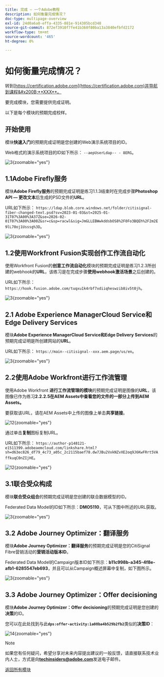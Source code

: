 ```yaml
---
title: 完成 — 一个Adobe教程
description: 如何衡量完成情况？
doc-type: multipage-overview
exl-id: 24d0a6a8-effa-4335-881e-914305bcd348
source-git-commit: 872ef3910f7fe41b360f80ba13a3840efbfd2172
workflow-type: tm+mt
source-wordcount: '465'
ht-degree: 0%

---
```


# 如何衡量完成情况？

转到[https://certification.adobe.com](https://certification.adobe.com)并导航到课程&#x200B;**XXX**。

要完成模块，您需要提供完成证明。

以下是每个模块的预期完成校样。

## 开始使用

模块&#x200B;**快速入门**&#x200B;的预期完成证明是您创建的Web演示系统项目的ID。

Web格式的演示系统项目的ID如下所示： `--aepUserLdap-- - 8ERG`。

![3](./assets/images/module0dtl.png){zoomable="yes"}


## 1.1Adobe Firefly服务

模块&#x200B;**Adobe Firefly服务**&#x200B;的预期完成证明是练习1.1.3结束时在完成步骤&#x200B;**Photoshop API — 更改文本**&#x200B;后生成的PSD文件的&#x200B;**URL**。

URL如下所示： `https://ldap.blob.core.windows.net/folder/citisignal-fiber-changed-text.psd?sv=2023-01-03&st=2025-01-31T07%3A00%3A37Z&se=2026-02-01T07%3A00%3A00Z&sr=c&sp=racwl&sig=JmGLLEBWwkddsbOS8%2F0Fo3BQEh%2F2m2E9lL70oj1Usssg%3D`。

![3](./assets/images/ps24.png){zoomable="yes"}

## 1.2使用Workfront Fusion实现创作工作流自动化

使用Workfront Fusion的&#x200B;**创意工作流自动化**&#x200B;模块的预期完成证明是练习1.2.3所创建的webhook的&#x200B;**URL**，该练习是在完成步骤&#x200B;**使用webhook激活场景**&#x200B;之后创建的。

URL如下所示： `https://hook.fusion.adobe.com/tuqxu1k4rbf7xdiiqheswzib8iv5t0jh`。

![3](./assets/images/wff.png){zoomable="yes"}

## 2.1 Adobe Experience ManagerCloud Service和Edge Delivery Services

模块&#x200B;**Adobe Experience ManagerCloud Service和Edge Delivery Services**&#x200B;的预期完成证明是所创建网站的&#x200B;**URL**。

URL如下所示： `https://main--citisignal--xxx.aem.page/us/en`。

![3](./assets/images/aemcsweb.png){zoomable="yes"}

## 2.2使用Adobe Workfront进行工作流管理

使用Adobe Workfront **进行工作流管理的模块**&#x200B;的预期完成证明是图像的&#x200B;**URL**，该图像已作为练习&#x200B;**2.2.2.5在AEM Assets中查看您的文件的一部分上传到AEM Assets。**

要获取该URL，请在AEM Assets中上传的图像上单击&#x200B;**共享链接**。

![12](./assets/images/wflink1.png){zoomable="yes"}

通过单击&#x200B;**复制**&#x200B;图标复制URL。

URL如下所示： `https://author-p148121-e1511399.adobeaemcloud.com/linkshare.html?sh=d63ec826_df79_4c73_a05c_2c2115baef78.dw7JBu2VxkNZvXE2oq9J6KwFRrt5VAffkuqC0nZIjHE`。

![12](./assets/images/wflink2.png){zoomable="yes"}

## 3.1联合受众构成

模块&#x200B;**联合受众组合**&#x200B;的预期完成证明是您创建的联合数据模型的ID。

Federated Data Model的ID如下所示：**DMO5110**，可从下图中所述的URL获取。

![3](./assets/images/completemodule3fac.png){zoomable="yes"}

## 3.2 Adobe Journey Optimizer：翻译服务

模块&#x200B;**Adobe Journey Optimizer：翻译服务**&#x200B;的预期完成证明是您的CitiSignal Fibre营销活动的&#x200B;**营销活动版本ID**。

Federated Data Model的Campaign版本ID如下所示：**b11c998b-a345-4f8e-afb1-6285547eb693**，并且可以从Campaign概述屏幕中复制，如下图所示。

![3](./assets/images/completemodule32ajotransl.png){zoomable="yes"}

## 3.3 Adobe Journey Optimizer：Offer decisioning

模块&#x200B;**Adobe Journey Optimizer：Offer decisioning**&#x200B;的预期完成证明是您创建的&#x200B;**决策**&#x200B;的ID。

您可以在此处找到与此&#x200B;**`dps:offer-activity:1a08ba4b529b2fb2`**&#x200B;类似的&#x200B;**决策ID**：

![14](./assets/images/offers.png){zoomable="yes"}

>[!NOTE]
>
>如果您有任何疑问，希望分享对未来内容提出建议的一般反馈，请直接联系技术业内人士，方式是向&#x200B;**techinsiders@adobe.com**&#x200B;发送电子邮件。

[返回所有模块](./overview.md)
